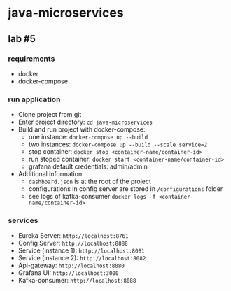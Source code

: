 # java-microservices
## lab #5

### requirements
- docker
- docker-compose

### run application
- Clone project from git
- Enter project directory: `cd java-microservices`
- Build and run project with docker-compose:
  - one instance: `docker-compose up --build`
  - two instances: `docker-compose up --build --scale service=2`
  - stop container: `docker stop <container-name/container-id>`
  - run stoped container: `docker start <container-name/container-id>`
  - grafana default credentials: admin/admin
- Additional information:
  - `dashboard.json` is at the root of the project
  - configurations in config server are stored in `/configurations` folder
  - see logs of kafka-consumer `docker logs -f <container-name/container-id>`


### services
- Eureka Server: `http://localhost:8761`  
- Config Server: `http://localhost:8888`  
- Service (instance 1): `http://localhost:8081`  
- Service (instance 2): `http://localhost:8082`  
- Api-gateway: `http://localhost:8080`  
- Grafana UI: `http://localhost:3000`  
- Kafka-consumer: `http://localhost:8088`  
